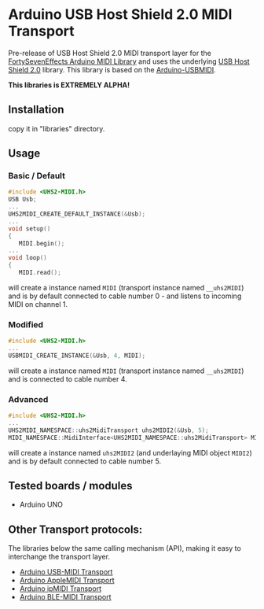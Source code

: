 # Arduino USB Host Shield 2.0 MIDI Transport
Pre-release of USB Host Shield 2.0  MIDI transport layer for the [FortySevenEffects Arduino MIDI Library](https://github.com/FortySevenEffects/arduino_midi_library) and uses the underlying [USB Host Shield 2.0](https://github.com/felis/USB_Host_Shield_2.0) library.
This library is based on the [Arduino-USBMIDI](https://github.com/lathoub/Arduino-USBMIDI).

__This libraries is EXTREMELY ALPHA!__

## Installation
copy it in "libraries" directory.

## Usage
### Basic / Default
```cpp
#include <UHS2-MIDI.h>
USB Usb;
...
UHS2MIDI_CREATE_DEFAULT_INSTANCE(&Usb);
...
void setup()
{
   MIDI.begin();
...
void loop()
{
   MIDI.read();
```
will create a instance named `MIDI` (transport instance named `__uhs2MIDI`) and is by default connected to cable number 0 - and listens to incoming MIDI on channel 1.

### Modified
```cpp
#include <UHS2-MIDI.h>
...
USBMIDI_CREATE_INSTANCE(&Usb, 4, MIDI);
```
will create a instance named `MIDI` (transport instance named `__uhs2MIDI`) and is connected to cable number 4.

### Advanced
```cpp
#include <UHS2-MIDI.h>
...
UHS2MIDI_NAMESPACE::uhs2MidiTransport uhs2MIDI2(&Usb, 5);
MIDI_NAMESPACE::MidiInterface<UHS2MIDI_NAMESPACE::uhs2MidiTransport> MIDI2((UHS2MIDI_NAMESPACE::uhs2MidiTransport&)uhs2MIDI2);
```
will create a instance named `uhs2MIDI2` (and underlaying MIDI object `MIDI2`) and is by default connected to cable number 5.

## Tested boards / modules
- Arduino UNO



## Other Transport protocols:
The libraries below  the same calling mechanism (API), making it easy to interchange the transport layer.
- [Arduino USB-MIDI  Transport](https://github.com/lathoub/USB-MIDI)
- [Arduino AppleMIDI Transport](https://github.com/lathoub/Arduino-AppleMIDI-Library)
- [Arduino ipMIDI  Transport](https://github.com/lathoub/Arduino-ipMIDI)
- [Arduino BLE-MIDI  Transport](https://github.com/lathoub/Arduino-BLE-MIDI)
